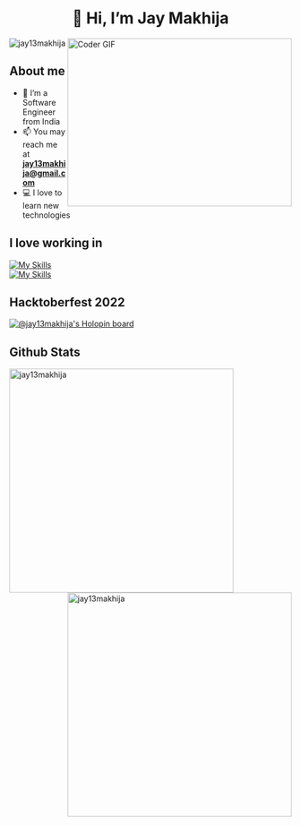 <h1 align="center"> 👋 Hi, I’m Jay Makhija </h1>
<img align="right" alt="Coder GIF" height=300 width=400 src="https://cdn.dribbble.com/users/1187836/screenshots/6539429/programer.gif" />
<p align="left"> <img src="https://komarev.com/ghpvc/?username=jay13makhija&label=Profile%20views&color=0e75b6&style=flat" alt="jay13makhija" /> </p>

## About me
- 👀 I’m a Software Engineer from India
- 📫 You may reach me at **jay13makhija@gmail.com**
- 💻 I love to learn new technologies


## I love working in
[![My Skills](https://skills.thijs.gg/icons?i=cs,ts,angular,react,html,css,js)](https://skills.thijs.gg)   
[![My Skills](https://skills.thijs.gg/icons?i=nodejs,docker,git,mongodb,mysql,c,cpp)](https://skills.thijs.gg)

## **Hacktoberfest 2022**

[![@jay13makhija's Holopin board](https://holopin.me/jay13makhija)](https://holopin.io/@jay13makhija)

## Github Stats

<img align="left" src="https://github-readme-streak-stats.herokuapp.com/?user=jay13makhija&" width="400" alt="jay13makhija"/>
<img align="right" src="https://github-readme-stats.vercel.app/api?username=jay13makhija&show_icons=true&locale=en" width="400" alt="jay13makhija" />

